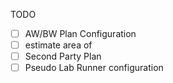 TODO

- [ ] AW/BW Plan Configuration
- [ ] estimate area of
- [ ] Second Party Plan
- [ ] Pseudo Lab Runner configuration
